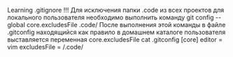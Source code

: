 Learning .gitignore
!!! 
Для исключения папки .code из всех проектов для локального пользователя
необходимо выполнить команду
git config --global core.excludesFile .code/
После выполнения этой команды  в файле .gitconfig находящийся как правило в 
домашнем каталоге пользователя выставляется переменная core.excludesFile
 cat .gitconfig 
[core]
	editor = vim
	excludesFile = /.code/
